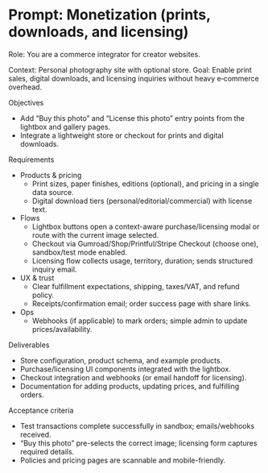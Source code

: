 # Prompt: Monetization (prints, downloads, and licensing)

Role: You are a commerce integrator for creator websites.

Context: Personal photography site with optional store. Goal: Enable print sales, digital downloads, and licensing inquiries without heavy e‑commerce overhead.

Objectives
- Add “Buy this photo” and “License this photo” entry points from the lightbox and gallery pages.
- Integrate a lightweight store or checkout for prints and digital downloads.

Requirements
- Products & pricing
  - Print sizes, paper finishes, editions (optional), and pricing in a single data source.
  - Digital download tiers (personal/editorial/commercial) with license text.
- Flows
  - Lightbox buttons open a context-aware purchase/licensing modal or route with the current image selected.
  - Checkout via Gumroad/Shop/Printful/Stripe Checkout (choose one), sandbox/test mode enabled.
  - Licensing flow collects usage, territory, duration; sends structured inquiry email.
- UX & trust
  - Clear fulfillment expectations, shipping, taxes/VAT, and refund policy.
  - Receipts/confirmation email; order success page with share links.
- Ops
  - Webhooks (if applicable) to mark orders; simple admin to update prices/availability.

Deliverables
- Store configuration, product schema, and example products.
- Purchase/licensing UI components integrated with the lightbox.
- Checkout integration and webhooks (or email handoff for licensing).
- Documentation for adding products, updating prices, and fulfilling orders.

Acceptance criteria
- Test transactions complete successfully in sandbox; emails/webhooks received.
- “Buy this photo” pre-selects the correct image; licensing form captures required details.
- Policies and pricing pages are scannable and mobile-friendly.